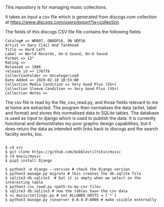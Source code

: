 This repository is for managing music collections.

It takes as input a csv file which is generated from discogs.com collection
at https://www.discogs.com/users/export?w=collection

The fields of this discogs CSV file file contains the following fields

```
Catalog# => WR007, ONUDP16, ON UDP16
Artist => Gary Clail And Tackhead
Title => Hard Left
Label => World Records, On-U Sound, On-U Sound
Format => 12"
Rating =>
Released => 1986
release_id => 176778
CollectionFolder => Uncategorized
Date Added => 2020-02-18 10:53:08
Collection Media Condition => Very Good Plus (VG+)
Collection Sleeve Condition => Very Good Plus (VG+)
Collection Notes =>
```

The csv file is read by the file, csv_read.py, and those fields relevant to me at home are
extracted. The program then normalises the data (artist, label and format) and stores
this normalised data to SQLite tables. The database is used as input to django which is
used to publish the data. It is currently functional and demonstrates my poor graphic
design capabilities, but it does return the data as intended with links back to discogs
and the search facility works, too.


```

$ cd src
$ git clone https://github.com/bobblestiltskin/music
$ cd music/music
$ pip3 install Django

$ python3 -m django --version # check the Django version
$ python3 manage.py migrate # this creates the db.sqlite file
$ sqlite3 db.sqlite3  # but it is empty when we select on the interesting table
$ python3 csv_read.py <path-to-my-csv-file>
$ sqlite3 db.sqlite3 # now the tables have the csv data
$ vi music/settings.py # set ALLOWED_HOSTS = ['*']
$ python3 manage.py runserver 0.0.0.0:8000 # make visible externally
```
